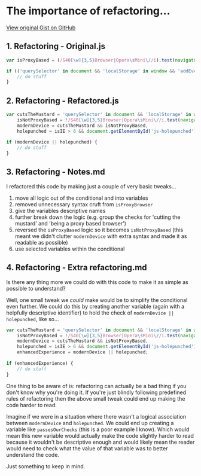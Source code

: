 # The importance of refactoring...

[View original Gist on GitHub](https://gist.github.com/Integralist/7702823)

## 1. Refactoring - Original.js

```javascript
var isProxyBased = (/S40[\w]{3,5}Browser|Opera\sMini\//i).test(navigator.userAgent);

if (('querySelector' in document && 'localStorage' in window && 'addEventListener' in window && !isProxyBased) || (isIE > 6 && document.getElementById('js-holepunched'))) {
    // do stuff
}
```

## 2. Refactoring - Refactored.js

```javascript
var cutsTheMustard = 'querySelector' in document && 'localStorage' in window && 'addEventListener' in window,
    isNotProxyBased = !/S40[\w]{3,5}Browser|Opera\sMini\//i.test(navigator.userAgent),
    modernDevice = cutsTheMustard && isNotProxyBased,
    holepunched = isIE > 6 && document.getElementById('js-holepunched');
 
if (modernDevice || holepunched) {
    // do stuff
}
```

## 3. Refactoring - Notes.md

I refactored this code by making just a couple of very basic tweaks...

1. move all logic out of the conditional and into variables
2. removed unnecessary syntax cruft from `isProxyBrowser`
3. give the variables descriptive names
4. further break down the logic (e.g. group the checks for 'cutting the mustard' and 'being a proxy based browser')
5. reversed the `isProxyBased` logic so it becomes `isNotProxyBased` (this meant we didn't clutter `modernDevice` with extra syntax and made it as readable as possible)
6. use selected variables within the conditional

## 4. Refactoring - Extra refactoring.md

Is there any thing more we could do with this code to make it as simple as possible to understand?

Well, one small tweak we *could* make would be to simplify the conditional even further. We could do this by creating another variable (again with a helpfully descriptive identifier) to hold the check of `modernDevice || holepunched`, like so...

```js
var cutsTheMustard = 'querySelector' in document && 'localStorage' in window && 'addEventListener' in window,
    isNotProxyBased = !/S40[\w]{3,5}Browser|Opera\sMini\//i.test(navigator.userAgent),
    modernDevice = cutsTheMustard && isNotProxyBased,
    holepunched = isIE > 6 && document.getElementById('js-holepunched'),
    enhancedExperience = modernDevice || holepunched;
 
if (enhancedExperience) {
    // do stuff
}
```

One thing to be aware of is: refactoring can actually be a bad thing if you don't know why you're doing it. If you're just blindly following predefined rules of refactoring then the above small tweak could end up making the code harder to read. 

Imagine if we were in a situation where there wasn't a logical association between `modernDevice` and `holepunched`. We could end up creating a variable like `passesOurChecks` (this is a poor example I know). Which would mean this new variable would actually make the code slightly harder to read because it wouldn't be descriptive enough and would likely mean the reader would need to check what the value of that variable was to better understand the code.

Just something to keep in mind.

